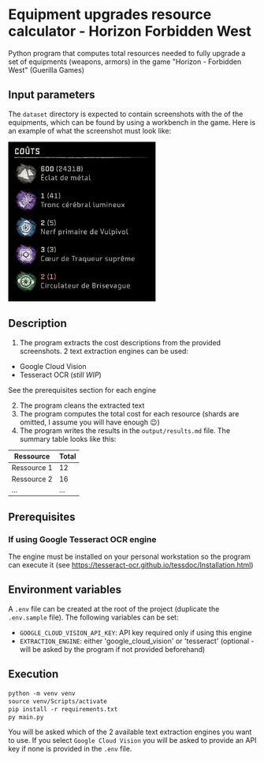 # Equipment upgrades resource calculator - Horizon Forbidden West

Python program that computes total resources needed to fully upgrade a set of equipments (weapons, armors) in the game "Horizon - Forbidden West" (Guerilla Games)

## Input parameters

The `dataset` directory is expected to contain screenshots with the of the equipments, which can be found by using a workbench in the game. Here is an example of what the screenshot must look like:

![Example of input dataset](./dataset_example_0.jpg)

## Description

1. The program extracts the cost descriptions from the provided screenshots. 2 text extraction engines can be used: 
- Google Cloud Vision
- Tesseract OCR (_still WIP_)

See the prerequisites section for each engine   

2. The program cleans the extracted text
3. The program computes the total cost for each resource (shards are omitted, I assume you will have enough 😉)
4. The program writes the results in the `output/results.md` file. The summary table looks like this:

| Ressource         | Total       |
|-------------------|-------------|
| Ressource 1      | 12     |
| Ressource 2      | 16     |
| ...      | ...     |

## Prerequisites

### If using Google Tesseract OCR engine

The engine must be installed on your personal workstation so the program can execute it (see https://tesseract-ocr.github.io/tessdoc/Installation.html)

## Environment variables

A `.env` file can be created at the root of the project (duplicate the `.env.sample` file). The following variables can be set:
- `GOOGLE_CLOUD_VISION_API_KEY`: API key required only if using this engine
- `EXTRACTION_ENGINE`: either 'google_cloud_vision' or 'tesseract' (optional - will be asked by the program if not provided beforehand)

## Execution

```
python -m venv venv
source venv/Scripts/activate
pip install -r requirements.txt
py main.py
``` 

You will be asked which of the 2 available text extraction engines you want to use. If you select `Google Cloud Vision` you will be asked to provide an API key if none is provided in the `.env` file.